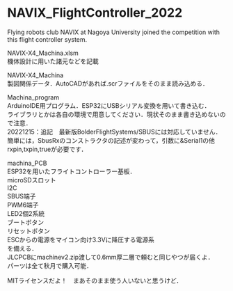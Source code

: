 # NAVIX_FlightController_2022
Flying robots club NAVIX at Nagoya University joined the competition with this flight controller system.

NAVIX-X4_Machina.xlsm  
機体設計に用いた諸元などを記載  

NAVIX-X4_Machina  
製図関係データ．AutoCADがあれば.scrファイルをそのまま読み込める． 

Machina_program  
ArduinoIDE用プログラム．ESP32にUSBシリアル変換を用いて書き込む．  
ライブラリとかは各自の環境で用意してください．現状そのまま書き込めないので注意．  
20221215：追記　最新版BolderFlightSystems/SBUSには対応していません．  
簡単には，SbusRxのコンストラクタの記述が変わって，引数に&Serial1の他rxpin,txpin,trueが必要です．

machina_PCB  
ESP32を用いたフライトコントローラー基板．  
microSDスロット  
I2C  
SBUS端子  
PWM6端子  
LED2個2系統  
ブートボタン  
リセットボタン  
ESCからの電源をマイコン向け3.3Vに降圧する電源系  
を備える．  
JLCPCBにmachinev2.zip渡して0.6mm厚二層で頼むと同じやつが届くよ．    
パーツは全て秋月で購入可能．

MITライセンスだよ！　まあそのまま使う人いないと思うけど．
